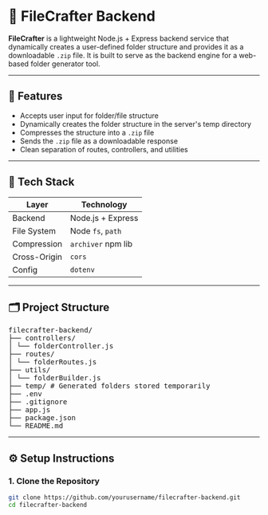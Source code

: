 # 📁 FileCrafter Backend

**FileCrafter** is a lightweight Node.js + Express backend service that dynamically creates a user-defined folder structure and provides it as a downloadable `.zip` file. It is built to serve as the backend engine for a web-based folder generator tool.

---

## 🚀 Features

- Accepts user input for folder/file structure
- Dynamically creates the folder structure in the server's temp directory
- Compresses the structure into a `.zip` file
- Sends the `.zip` file as a downloadable response
- Clean separation of routes, controllers, and utilities

---

## 🧱 Tech Stack

| Layer        | Technology         |
| ------------ | ------------------ |
| Backend      | Node.js + Express  |
| File System  | Node `fs`, `path`  |
| Compression  | `archiver` npm lib |
| Cross-Origin | `cors`             |
| Config       | `dotenv`           |

---

## 🗂️ Project Structure

<pre>filecrafter-backend/
├── controllers/
│ └── folderController.js
├── routes/
│ └── folderRoutes.js
├── utils/
│ └── folderBuilder.js
├── temp/ # Generated folders stored temporarily
├── .env
├── .gitignore
├── app.js
├── package.json
└── README.md</pre>

---

## ⚙️ Setup Instructions

### 1. Clone the Repository

```bash
git clone https://github.com/yourusername/filecrafter-backend.git
cd filecrafter-backend
```
